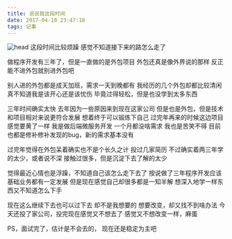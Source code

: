 ```yaml
---
title: 说说我这段时间
date: 2017-04-10 23:47:18
tags: 记事
---
```


![head](http://img.wqzhang.top/timg.jpg)
这段时间比较烦躁
感觉不知道接下来的路怎么走了

<!--more-->

做程序开发有三年了，但是一直做的是外包项目
外包还真是像外界说的那样
反正能不进外包就别进外包吧


别人进的外包都是成天加班，需求一天到晚都有
我经历的几个外包却都比较清闲
真不知道我是该开心还是该忧伤
毕竟过得轻松，但是也没学到太多东西


三年时间确实太快
去年因为一些原因来到现在这家公司
但是也是外包，但是技术和项目相对来说更符合发展
想着终于可以锻炼下自己
过完年再来的时候这边项目感觉要黄了一样
我是做后端微服务开发
一个月都没啥需求
我也是苦笑不得
目前也都是修补修补发现的bug，新的需求基本没有


过完年觉得在外包呆着确实也不是个长久之计
投过几家简历
不过确实着两三年学的太少，或者说不深
接触过很多，但是沉淀下去了解的太少


觉得最近心情也是浮躁，不知道自己该怎么走下去了
按说做了三年程序开发应该基础业务都有一定发展
但是现在感觉自己却很多都是一知半解
想深入地学一样东西又不知道怎么下手


现在这么继续下去也可以过下去
却不是我想要的
想要改变，却又找不到啥办法
今天还投了家公司，投完现在感觉又不想去了
感觉又不想改变一样，麻蛋


PS，面试完了，估计是不会去的，
现在还是稳定为主吧